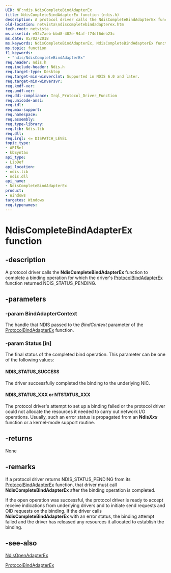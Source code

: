 ```yaml
---
UID: NF:ndis.NdisCompleteBindAdapterEx
title: NdisCompleteBindAdapterEx function (ndis.h)
description: A protocol driver calls the NdisCompleteBindAdapterEx function to complete a binding operation for which the driver's ProtocolBindAdapterEx function returned NDIS_STATUS_PENDING.
old-location: netvista\ndiscompletebindadapterex.htm
tech.root: netvista
ms.assetid: e52c7aeb-bbd8-402e-94af-f74df6deb23c
ms.date: 05/02/2018
ms.keywords: NdisCompleteBindAdapterEx, NdisCompleteBindAdapterEx function [Network Drivers Starting with Windows Vista], ndis/NdisCompleteBindAdapterEx, netvista.ndiscompletebindadapterex, protocol_ndis_functions_ref_11cc35a5-fa39-4922-a00d-c4ccb634ea88.xml
ms.topic: function
f1_keywords:
 - "ndis/NdisCompleteBindAdapterEx"
req.header: ndis.h
req.include-header: Ndis.h
req.target-type: Desktop
req.target-min-winverclnt: Supported in NDIS 6.0 and later.
req.target-min-winversvr: 
req.kmdf-ver: 
req.umdf-ver: 
req.ddi-compliance: Irql_Protocol_Driver_Function
req.unicode-ansi: 
req.idl: 
req.max-support: 
req.namespace: 
req.assembly: 
req.type-library: 
req.lib: Ndis.lib
req.dll: 
req.irql: <= DISPATCH_LEVEL
topic_type:
- APIRef
- kbSyntax
api_type:
- LibDef
api_location:
- ndis.lib
- ndis.dll
api_name:
- NdisCompleteBindAdapterEx
product:
- Windows
targetos: Windows
req.typenames: 
---
```


# NdisCompleteBindAdapterEx function


## -description


A protocol driver calls the 
  <b>NdisCompleteBindAdapterEx</b> function to complete a binding operation for which the driver's 
  <a href="https://docs.microsoft.com/windows-hardware/drivers/ddi/ndis/nc-ndis-protocol_bind_adapter_ex">ProtocolBindAdapterEx</a> function
  returned NDIS_STATUS_PENDING.


## -parameters




### -param BindAdapterContext

The handle that NDIS passed to the 
     <i>BindContext</i> parameter of the 
     <a href="https://docs.microsoft.com/windows-hardware/drivers/ddi/ndis/nc-ndis-protocol_bind_adapter_ex">
     ProtocolBindAdapterEx</a> function.


### -param Status [in]

The final status of the completed bind operation. This parameter can be one of the following
     values:
     





#### NDIS_STATUS_SUCCESS

The driver successfully completed the binding to the underlying NIC.



#### NDIS_STATUS_XXX or NTSTATUS_XXX

The protocol driver's attempt to set up a binding failed or the protocol driver could not
       allocate the resources it needed to carry out network I/O operations. Usually, such an error status is
       propagated from an 
       <b>Ndis<i>Xxx</i></b> function or a kernel-mode support routine.


## -returns



None




## -remarks



If a protocol driver returns NDIS_STATUS_PENDING from its 
    <a href="https://docs.microsoft.com/windows-hardware/drivers/ddi/ndis/nc-ndis-protocol_bind_adapter_ex">ProtocolBindAdapterEx</a> function,
    that driver must call 
    <b>NdisCompleteBindAdapterEx</b> after the binding operation is completed.

If the open operation was successful, the protocol driver is ready to accept receive indications from
    underlying drivers and to initiate send requests and OID requests on the binding. If the driver calls 
    <b>NdisCompleteBindAdapterEx</b> with an error status, the binding attempt failed and the driver has
    released any resources it allocated to establish the binding.




## -see-also




<a href="https://docs.microsoft.com/windows-hardware/drivers/ddi/ndis/nf-ndis-ndisopenadapterex">NdisOpenAdapterEx</a>



<a href="https://docs.microsoft.com/windows-hardware/drivers/ddi/ndis/nc-ndis-protocol_bind_adapter_ex">ProtocolBindAdapterEx</a>
 

 

